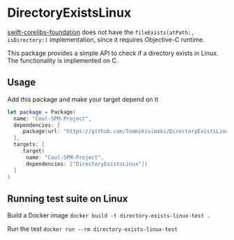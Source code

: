 # DirectoryExistsLinux

[swift-corelibs-foundation](https://github.com/apple/swift-corelibs-foundation) does not have the `fileExists(atPath:, isDirectory:)` implementation, since it requires Objective-C runtime. 

This package provides a simple API to check if a directory exists in Linux. The functionality is implemented on C. 

## Usage

Add this package and make your target depend on it

```swift
let package = Package(
  name: "Cool-SPM-Project",
  dependencies: [
    .package(url: "https://github.com/TommiKivimaki/DirectoryExistsLinux", .branch("master"))
  ],
  targets: [
    .target(
      name: "Cool-SPM-Project",
      dependencies: ["DirectoryExistsLinux"])
  ]
)
  ```
  
  
  ## Running test suite on Linux
  
  Build a Docker image
  ```docker build -t directory-exists-linux-test .``` 
  
  Run the test
  ```docker run --rm directory-exists-linux-test```
  
  
  
